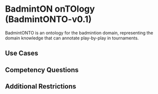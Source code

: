 # BadmintON onTOlogy (BadmintONTO-v0.1)

BadmintONTO is an ontology for the badmintion domain, representing the domain knowledge that can annotate play-by-play in tournaments.

## Use Cases

## Competency Questions

## Additional Restrictions
